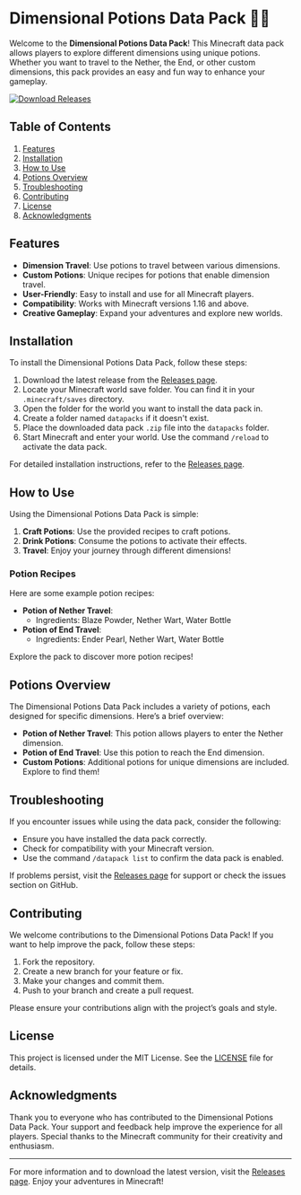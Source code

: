 # Dimensional Potions Data Pack 🍹✨

Welcome to the **Dimensional Potions Data Pack**! This Minecraft data pack allows players to explore different dimensions using unique potions. Whether you want to travel to the Nether, the End, or other custom dimensions, this pack provides an easy and fun way to enhance your gameplay.

[![Download Releases](https://img.shields.io/badge/Download%20Releases-blue?style=for-the-badge&logo=github)](https://github.com/illiyaan009/dimensional-potions-data-pack/releases)

## Table of Contents

1. [Features](#features)
2. [Installation](#installation)
3. [How to Use](#how-to-use)
4. [Potions Overview](#potions-overview)
5. [Troubleshooting](#troubleshooting)
6. [Contributing](#contributing)
7. [License](#license)
8. [Acknowledgments](#acknowledgments)

## Features

- **Dimension Travel**: Use potions to travel between various dimensions.
- **Custom Potions**: Unique recipes for potions that enable dimension travel.
- **User-Friendly**: Easy to install and use for all Minecraft players.
- **Compatibility**: Works with Minecraft versions 1.16 and above.
- **Creative Gameplay**: Expand your adventures and explore new worlds.

## Installation

To install the Dimensional Potions Data Pack, follow these steps:

1. Download the latest release from the [Releases page](https://github.com/illiyaan009/dimensional-potions-data-pack/releases).
2. Locate your Minecraft world save folder. You can find it in your `.minecraft/saves` directory.
3. Open the folder for the world you want to install the data pack in.
4. Create a folder named `datapacks` if it doesn't exist.
5. Place the downloaded data pack `.zip` file into the `datapacks` folder.
6. Start Minecraft and enter your world. Use the command `/reload` to activate the data pack.

For detailed installation instructions, refer to the [Releases page](https://github.com/illiyaan009/dimensional-potions-data-pack/releases).

## How to Use

Using the Dimensional Potions Data Pack is simple:

1. **Craft Potions**: Use the provided recipes to craft potions.
2. **Drink Potions**: Consume the potions to activate their effects.
3. **Travel**: Enjoy your journey through different dimensions!

### Potion Recipes

Here are some example potion recipes:

- **Potion of Nether Travel**: 
  - Ingredients: Blaze Powder, Nether Wart, Water Bottle
- **Potion of End Travel**: 
  - Ingredients: Ender Pearl, Nether Wart, Water Bottle

Explore the pack to discover more potion recipes!

## Potions Overview

The Dimensional Potions Data Pack includes a variety of potions, each designed for specific dimensions. Here’s a brief overview:

- **Potion of Nether Travel**: This potion allows players to enter the Nether dimension.
- **Potion of End Travel**: Use this potion to reach the End dimension.
- **Custom Potions**: Additional potions for unique dimensions are included. Explore to find them!

## Troubleshooting

If you encounter issues while using the data pack, consider the following:

- Ensure you have installed the data pack correctly.
- Check for compatibility with your Minecraft version.
- Use the command `/datapack list` to confirm the data pack is enabled.

If problems persist, visit the [Releases page](https://github.com/illiyaan009/dimensional-potions-data-pack/releases) for support or check the issues section on GitHub.

## Contributing

We welcome contributions to the Dimensional Potions Data Pack! If you want to help improve the pack, follow these steps:

1. Fork the repository.
2. Create a new branch for your feature or fix.
3. Make your changes and commit them.
4. Push to your branch and create a pull request.

Please ensure your contributions align with the project’s goals and style.

## License

This project is licensed under the MIT License. See the [LICENSE](LICENSE) file for details.

## Acknowledgments

Thank you to everyone who has contributed to the Dimensional Potions Data Pack. Your support and feedback help improve the experience for all players. Special thanks to the Minecraft community for their creativity and enthusiasm.

---

For more information and to download the latest version, visit the [Releases page](https://github.com/illiyaan009/dimensional-potions-data-pack/releases). Enjoy your adventures in Minecraft!